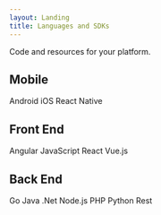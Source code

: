 ```yaml
---
layout: Landing
title: Languages and SDKs
---
```


Code and resources for your platform.

## Mobile

<Cards class="cols-4">
  <Card href="/code/android/" :showHeaderIcon=true headerIcon="code-android" :showFooter=false>Android</Card>
  <Card href="/code/ios/" :showHeaderIcon=true headerIcon="code-ios" :showFooter=false>iOS</Card>
  <Card href="/code/react-native/" :showHeaderIcon=true headerIcon="code-react" :showFooter=false>React Native</Card>
</Cards>

## Front End

<Cards class="cols-4">
  <Card href="/code/angular/overview/" :showHeaderIcon=true headerIcon="code-angular" :showFooter=false cardTitle="Test">Angular</Card>
  <Card href="/code/javascript/overview/" :showHeaderIcon=true headerIcon="code-javascript" :showFooter=false>JavaScript</Card>
  <Card href="/code/react/overview/" :showHeaderIcon=true headerIcon="code-react" :showFooter=false>React</Card>
  <Card href="/code/vue/overview/" :showHeaderIcon=true headerIcon="code-vue" :showFooter=false>Vue.js</Card>
</Cards>

## Back End

<Cards class="cols-4">
  <Card href="/code/go/" :showHeaderIcon=true headerIcon="code-go" :showFooter=false>Go</Card>
  <Card href="/code/java/" :showHeaderIcon=true headerIcon="code-java" :showFooter=false>Java</Card>
  <Card href="/code/dotnet/" :showHeaderIcon=true headerIcon="code-dotnet" :showFooter=false>.Net</Card>
  <Card href="/code/nodejs/" :showHeaderIcon=true headerIcon="code-nodejs" :showFooter=false>Node.js</Card>
  <Card href="/code/php/" :showHeaderIcon=true headerIcon="code-php" :showFooter=false>PHP</Card>
  <Card href="/code/python/" :showHeaderIcon=true headerIcon="code-python" :showFooter=false>Python</Card>
  <Card href="/code/rest/" :showHeaderIcon=true headerIcon="code-rest" :showFooter=false>Rest</Card>
</Cards>